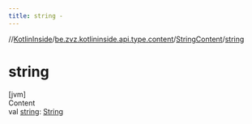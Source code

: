 ```yaml
---
title: string -
---
```

//[KotlinInside](../../index.md)/[be.zvz.kotlininside.api.type.content](../index.md)/[StringContent](index.md)/[string](string.md)



# string  
[jvm]  
Content  
val [string](string.md): [String](https://kotlinlang.org/api/latest/jvm/stdlib/kotlin/-string/index.html)  



